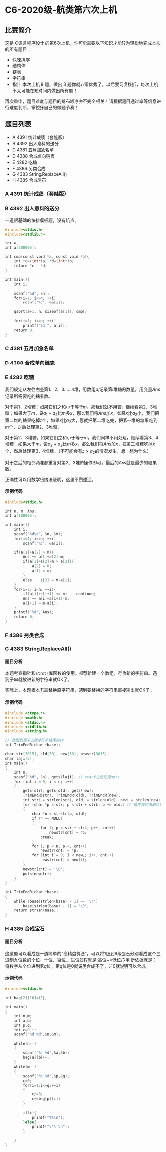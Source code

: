 # C6-2020级-航类第六次上机

## 比赛简介
这是 C语言程序设计 的第6次上机，你可能需要以下知识才能较为轻松地完成本次的所有题目：
- 快速排序
- 结构体
- 链表
- 字符串
- 指针
本次上机 8 题，做出 3 题你就非常优秀了。以后要习惯挫折，每次上机不太可能在短时间内做出所有题！

再次重申，题目难度与题目的排布顺序并不完全相关！请根据题目通过率等信息进行难度判断，掌控好自己的做题节奏！

## 题目列表

- A 4391 统计成绩（套娃版）
- B 4392 出人意料的送分
- C 4381 五月加急名单
- D 4388 合成单向链表
- E 4282 吃糖
- F 4386 另类合成
- G 4383 String.ReplaceAll()
- H 4385 合成宝石


### A 4391 统计成绩（套娃版）



### B 4392 出人意料的送分
一道很基础的快排模板题，没有坑点。

```c
#include<stdio.h>
#include<stdlib.h>

int n;
int a[200005];

int cmp(const void *a, const void *b){
    int *c=(int*)a, *d=(int*)b;
    return *c - *d;
}

int main(){
    int i;
    
    scanf("%d", &n);
    for(i=1; i<=n; ++i)
        scanf("%d", &a[i]);
    
    qsort(a+1, n, sizeof(a[1]), cmp);
    
    for(i=1; i<=n; ++i)
        printf("%d ", a[i]);
    return 0;
}
```

### C 4381 五月加急名单


### D 4388 合成单向链表


### E 4282 吃糖

我们规定从左往右是第$1、2、3……n$堆，用数组$a_i$记录第$i$堆糖的数量，用变量$Ans$记录所需要吃的糖果数。

对于第$1、2$堆糖：如果它们之和小于等于$m$，那我们就不用管，继续看第$2、3$堆糖；如果大于$m$，设$a_1+a_2$比$m$多$x$，那么我们将$Ans$加$x$，如果$x$比$a_2$小，我们把第二堆的糖果吃掉$x$个，如果$x$比$a_2$大，那就把第二堆吃完，把第一堆的糖果吃到$m$个，之后处理第$2、3$堆糖。

对于第$2、3$堆糖，如果它们之和小于等于$m$，我们同样不用处理，继续看第$3、4$堆糖；如果大于$m$，设$a_2+a_3$比$m$多$x$，那么我们将$Ans$加$x$，把第二堆糖吃掉$x$个，然后处理第$3、4$堆糖。（不可能会有$x>a_2$的情况发生，想一想为什么）

对于之后的相邻两堆都重复对第$2、3$堆的操作即可，最后的$Ans$就是最少的糖果数。

正确性可以用数学归纳法证明，这里不赘述辽。

#### 示例代码
```c
#include<stdio.h>

int n, m, Ans;
int a[100005];

int main(){
    int i;
    scanf("%d%d", &n, &m);
    for(i=1; i<=n; ++i)
        scanf("%d", &a[i]);
    
    if(a[1]+a[2] > m){
        Ans += a[1]+a[2]-m;
        if(a[1]+a[2]-m > a[2]){ 
            a[2] = 0;
            a[1] = m;
        }
        else    a[2] = m-a[1];
    }
    for(i=2; i<n; ++i){
        if(a[i]+a[i+1] <= m)    continue;
        Ans += a[i]+a[i+1]-m;
        a[i+1] = m-a[i];
    }
    printf("%d", Ans);
    return 0;
}
```

### F 4386 另类合成



### G 4383 String.ReplaceAll()

#### 题目分析

本题考查指针和`strstr`库函数的使用。推荐新建一个数组，存放新的字符串。遇到子串就放进新的字符串就OK了。

实际上，本题根本无需替换原字符串，遇到要替换的字符串直接输出就OK了。

#### 示例代码

```c
#include <ctype.h>
#include <math.h>
#include <stdio.h>
#include <stdlib.h>
#include <string.h>

// 此函数用来去除字符串结尾的\r
int TrimEndR(char *base);

char str[3015], old[30], new[30], newstr[3015];
char laji[5];
int main()
{
    int n;
    scanf("%d", &n), gets(laji); // scanf之后记得gets
    for (int i = 0; i < n; i++)
    {
        gets(str), gets(old), gets(new);
        TrimEndR(str), TrimEndR(old), TrimEndR(new);
        int strL = strlen(str), oldL = strlen(old), newL = strlen(new), cnt = 0;
        for (char *p = str; p < str + strL; p += oldL) // 每次找到旧串后将p跳过旧串的长度。
        {
            char *n = strstr(p, old);
            if (n == NULL)
            {
                for (; p < str + strL; p++, cnt++)
                    newstr[cnt] = *p;
                break;
            }
            for (; p < n; p++, cnt++)
                newstr[cnt] = *p;
            for (int i = 0; i < newL; i++, cnt++)
                newstr[cnt] = new[i];
        }
        newstr[cnt] = '\0';
        puts(newstr);
    }
}

int TrimEndR(char *base)
{
    while (base[strlen(base) - 1] == '\r')
        base[strlen(base) - 1] = '\0';
    return strlen(base);
}
```

### H 4385 合成宝石

#### 题目分析
这道题可以看成是一道简单的“高精度算法”，可以将1级到9级宝石分别看成这个三进制九位数的个位、十位、百位...
进位过程就是:高位+=低位/3
判断依据就是：将数字从个位进到第$q$位，第$q$位是0就说明合成不了，非0就说明可以合成。

#### 示例代码
```c
#include<stdio.h>

int bag[2][10]={0};

int main()
{
    int n,m;
    int a,b;
    int p,q;
    int c=0,i;
    scanf("%d %d",&n,&m);
    
    while(n--)
    {
        scanf("%d %d",&a,&b);
        bag[a][b]++;
    }
    while(m--)
    {
        scanf("%d %d",&p,&q);
        c=0;
        for(i=1;i<=q;++i)
        {
            c/=3;
            c+=bag[p][i];
        }
        
        if(c){
            printf("%%\n");
        }else{
            printf("\"\'\n");
        }
        
    }
}
```

